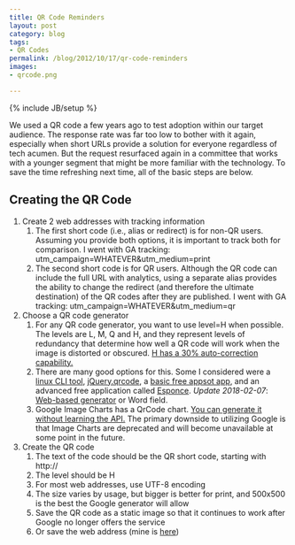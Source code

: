 ```yaml
---
title: QR Code Reminders
layout: post
category: blog
tags:
- QR Codes
permalink: /blog/2012/10/17/qr-code-reminders
images:
- qrcode.png

---
```

{% include JB/setup %}
<div id="node-240" class="node node-blog node-promoted">
  <div class="content clearfix">
    <div class="field field-name-body field-type-text-with-summary field-label-hidden"><div class="field-items"><div class="field-item even"><p>We used a QR code a few years ago to test adoption within our target audience. The response rate was far too low to bother with it again, especially when short URLs provide a solution for everyone regardless of tech acumen. But the request resurfaced again in a committee that works with a younger segment that might be more familiar with the technology. To save the time refreshing next time, all of the basic steps are below.</p>
<!--break-->
<h2>
	Creating the QR Code</h2>
<ol><li>
		Create 2 web addresses with tracking information
		<ol><li>
				The first short code (i.e., alias or redirect) is for non-QR users. Assuming you provide both options, it is important to track both for comparison. I went with GA tracking: utm_campaign=WHATEVER&amp;utm_medium=print</li>
			<li>
				The second short code is for QR users. Although the QR code can include the full URL with analytics, using a separate alias provides the ability to change the redirect (and therefore the ultimate destination) of the QR codes after they are published. I went with GA tracking: utm_campaign=WHATEVER&amp;utm_medium=qr</li>
		</ol></li>
	<li>
		Choose a QR code generator
		<ol><li>
				For any QR code generator, you want to use level=H when possible. The levels are L, M, Q and H, and they represent levels of redundancy that determine how well a QR code will work when the image is distorted or obscured. <a href="http://www.qrme.co.uk/forum/general-qr-code-discussion/277-making-qr-codes-into-images.html">H has a 30% auto-correction capability.</a></li>
			<li>
				There are many good options for this. Some I considered were a <a href="http://manpages.ubuntu.com/manpages/lucid/man1/qrencode.1.html">linux CLI tool</a>, <a href="http://larsjung.de/qrcode/">jQuery.qrcode</a>, a <a href="http://createqrcode.appspot.com/">basic free appsot app</a>, and an advanced free application called <a href="http://www.esponce.com/">Esponce</a>. <em>Update 2018-02-07</em>: <a href="https://www.the-qrcode-generator.com/">Web-based generator</a> or Word field.</li>
			<li>
				Google Image Charts has a QrCode chart. <a href="http://imagecharteditor.appspot.com/">You can generate it without learning the API.</a> The primary downside to utilizing Google is that Image Charts are deprecated and will become unavailable at some point in the future.</li>
		</ol></li>
	<li>
		Create the QR code
		<ol><li>
				The text of the code should be the QR short code, starting with http://</li>
			<li>
				The level should be H</li>
			<li>
				For most web addresses, use UTF-8 encoding</li>
			<li>
				The size varies by usage, but bigger is better for print, and 500x500 is the best the Google generator will allow</li>
			<li>
				Save the QR code as a static image so that it continues to work after Google no longer offers the service</li>
			<li>
				Or save the web address (mine is <a href="//chart.googleapis.com/chart?chs=500x500&amp;cht=qr&amp;chld=H&amp;chl=http%3A%2F%2Fcpnp.org%2F2012residencies-qr">here</a>)</li>
		</ol></li>
</ol></div></div></div>  </div>
</div>
